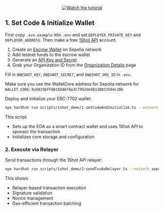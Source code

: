 <div align="center">
  <a href="https://youtu.be/m0ZrWnOVSco">
    <img src="https://img.youtube.com/vi/m0ZrWnOVSco/hqdefault.jpg" alt="Watch the tutorial">
  </a>
</div>

## 1. Set Code & Initialize Wallet

First copy `.evn.example` into `.env` and set `DEPLOYER_PRIVATE_KEY` and `DEPLOYER_ADDRESS`. Then make a free [1Shot API](https://1shotapi.com) account.
1. Create an [Escrow Wallet](https://app.1shotapi.com/escrow-wallets) on Sepolia network
2. Add testnet funds to the escrow wallet
3. Generate an [API Key and Secret](https://app.1shotapi.com/api-keys)
4. Grab your Organization ID from the [Organization Details](https://app.1shotapi.com/organizations) page

Fill in `ONESHOT_KEY`, `ONESHOT_SECRET`, and `ONESHOT_ORG_ID` in `.env`.

Make sure you use the WalletCore address for Sepolia network for `WALLET_CORE`: `0x80296FF8D1ED46f8e3C7992664D13B833504c2Bb`

Deploy and initialize your ERC-7702 wallet:

```bash
npx hardhat run scripts/1shot_demo/1-setCodeAndInitialize.ts --network sepolia
```

This script:

- Sets up the EOA as a smart contract wallet and uses 1Shot API to sponsor the transaction
- Initializes core storage and configuration

### 2. Execute via Relayer

Send transactions through the 1Shot API relayer:

```bash
npx hardhat run scripts/1shot_demo/2-sendTxsAsRelayer.ts --network sepolia
```

This shows:

- Relayer-based transaction execution
- Signature validation
- Nonce management
- Gas-efficient transaction batching